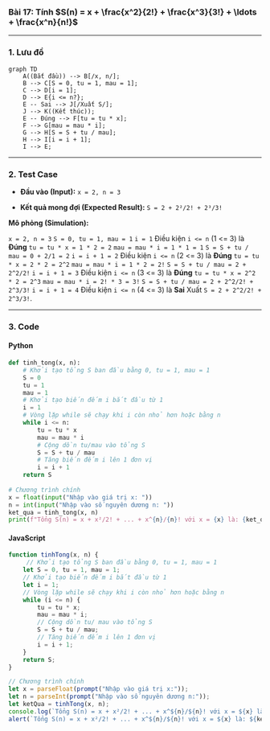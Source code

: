 ### Bài 17: Tính $S(n) = x + \frac{x^2}{2!} + \frac{x^3}{3!} + \ldots + \frac{x^n}{n!}$

---

### **1. Lưu đồ**

```mermaid
graph TD
    A((Bắt đầu)) --> B[/x, n/];
    B --> C[S = 0, tu = 1, mau = 1];
    C --> D[i = 1];
    D --> E{i <= n?};
    E -- Sai --> J[/Xuất S/];
    J --> K((Kết thúc));
    E -- Đúng --> F[tu = tu * x];
    F --> G[mau = mau * i];
    G --> H[S = S + tu / mau];
    H --> I[i = i + 1];
    I --> E;
```

---

### **2. Test Case**

- **Đầu vào (Input):** `x = 2, n = 3`

- **Kết quả mong đợi (Expected Result):** `S = 2 + 2²/2! + 2³/3!`


**Mô phỏng (Simulation):**

`x = 2, n = 3`
`S = 0, tu = 1, mau = 1`
`i = 1`
Điều kiện `i <= n` (1 <= 3) là **Đúng**
    `tu = tu * x = 1 * 2 = 2`
    `mau = mau * i = 1 * 1 = 1`
    `S = S + tu / mau = 0 + 2/1 = 2`
    `i = i + 1 = 2`
Điều kiện `i <= n` (2 <= 3) là **Đúng**
    `tu = tu * x = 2 * 2 = 2^2`
    `mau = mau * i = 1 * 2 = 2!`
    `S = S + tu / mau = 2 + 2^2/2!`
    `i = i + 1 = 3`
Điều kiện `i <= n` (3 <= 3) là **Đúng**
    `tu = tu * x = 2^2 * 2 = 2^3`
    `mau = mau * i = 2! * 3 = 3!`
    `S = S + tu / mau = 2 + 2^2/2! + 2^3/3!`
    `i = i + 1 = 4`
Điều kiện `i <= n` (4 <= 3) là **Sai**
Xuất `S = 2 + 2^2/2! + 2^3/3!`.

---

### **3. Code**

#### **Python**

```python
def tinh_tong(x, n):
    # Khởi tạo tổng S ban đầu bằng 0, tu = 1, mau = 1
    S = 0
    tu = 1
    mau = 1
    # Khởi tạo biến đếm i bắt đầu từ 1
    i = 1
    # Vòng lặp while sẽ chạy khi i còn nhỏ hơn hoặc bằng n
    while i <= n:
        tu = tu * x
        mau = mau * i
        # Cộng dồn tu/mau vào tổng S
        S = S + tu / mau
        # Tăng biến đếm i lên 1 đơn vị
        i = i + 1
    return S
    
# Chương trình chính
x = float(input("Nhập vào giá trị x: "))
n = int(input("Nhập vào số nguyên dương n: "))
ket_qua = tinh_tong(x, n)
print(f"Tổng S(n) = x + x²/2! + ... + x^{n}/{n}! với x = {x} là: {ket_qua:.6f}")
```

#### **JavaScript**

```javascript
function tinhTong(x, n) {
     // Khởi tạo tổng S ban đầu bằng 0, tu = 1, mau = 1
    let S = 0, tu = 1, mau = 1;
    // Khởi tạo biến đếm i bắt đầu từ 1
    let i = 1;
    // Vòng lặp while sẽ chạy khi i còn nhỏ hơn hoặc bằng n
    while (i <= n) {
        tu = tu * x;
        mau = mau * i;
        // Cộng dồn tu/ mau vào tổng S
        S = S + tu / mau;
        // Tăng biến đếm i lên 1 đơn vị
        i = i + 1;
    }
    return S;
}

// Chương trình chính
let x = parseFloat(prompt("Nhập vào giá trị x:"));
let n = parseInt(prompt("Nhập vào số nguyên dương n:"));
let ketQua = tinhTong(x, n);
console.log(`Tổng S(n) = x + x²/2! + ... + x^${n}/${n}! với x = ${x} là: ${ketQua.toFixed(6)}`);
alert(`Tổng S(n) = x + x²/2! + ... + x^${n}/${n}! với x = ${x} là: ${ketQua.toFixed(6)}`);
```